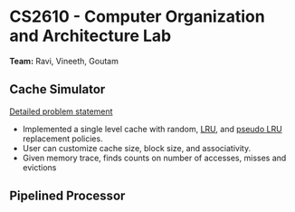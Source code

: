 # CS2610 - Computer Organization and Architecture Lab
**Team:** Ravi, Vineeth, Goutam

## Cache Simulator

[Detailed problem statement](https://github.com/Vineeth-Kada/Computer-Organization-and-Architecture/blob/main/Cache%20Simulator/Problem%20Statement.pdf)
* Implemented a single level cache with random, [LRU](https://en.wikipedia.org/wiki/Cache_replacement_policies#Least_recently_used_(LRU)), and [pseudo LRU](https://en.wikipedia.org/wiki/Cache_replacement_policies#Pseudo-LRU_(PLRU)) replacement policies.
* User can customize cache size, block size, and associativity.
* Given memory trace, finds counts on number of accesses, misses and evictions

## Pipelined Processor
